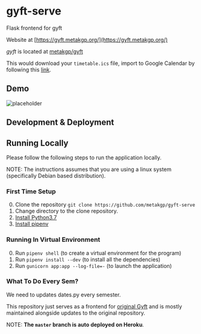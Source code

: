 # gyft-serve

Flask frontend for gyft

Website at [https://gyft.metakgp.org/](https://gyft.metakgp.org/)

*gyft* is located at [metakgp/gyft](https://github.com/metakgp/gyft)

This would download your `timetable.ics` file, import to Google Calendar by following this [link](https://support.google.com/calendar/answer/37118?hl=en).

## Demo

![placeholder](out.gif)

## Development & Deployment

## Running Locally

Please follow the following steps to run the application locally.

NOTE: The instructions assumes that you are using a linux system (specifically Debian based distribution).

### First Time Setup

0. Clone the repository `git clone https://github.com/metakgp/gyft-serve`
0. Change directory to the clone repository.
0. [Install Python3.7](https://linuxize.com/post/how-to-install-python-3-7-on-ubuntu-18-04/)
0. [Install pipenv](https://pipenv-fork.readthedocs.io/en/latest/install.html)

### Running In Virtual Environment

0. Run `pipenv shell` (to create a virtual environment for the program)
0. Run `pipenv install --dev` (to install all the dependencies)
0. Run `gunicorn app:app --log-file=-` (to launch the application)

### What To Do Every Sem?

We need to updates dates.py every semester.

This repository just serves as a frontend for [original Gyft](https://github.com/metakgp/gyft/) and is mostly maintained alongside updates to the original repository.


NOTE: **The `master` branch is auto deployed on Heroku**.

